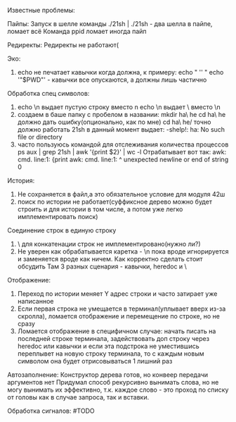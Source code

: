 Известные проблемы:

Пайпы:
Запуск в шелле команды ./21sh | ./21sh - два шелла в пайпе, ломает всё
Команда ppid ломает иногда пайп

Редиректы:
Редиректы не работают(

Эко:
1) echo не печатает кавычки когда должна, к примеру: echo " '' "
    echo '"$PWD"' - кавычки все опускаются, а должны лишь частично

Обработка спец символов:
1) echo \n выдает пустую строку вместо n
    echo \\n выдает \ вместо \n
2) создаем в баше папку с пробелом в названии:
    mkdir ha\ he
    cd ha\ he должно дать ошибку(опционально, как по мне)
    cd ha\ he/ точно должно работать
    21sh в данный момент выдает:
        -shelp!: ha: No such file or directory
3) часто пользуюсь командой для отслеживания количества процессов
    ps aux | grep 21sh | awk '{print $2}' | wc -l
    Отрабатывает вот так:
    awk: cmd. line:1: {print
    awk: cmd. line:1:       ^ unexpected newline or end of string
    0


История:
1) Не сохраняется в файл,а это обязательное условие для модуля 42ш
2) поиск по истории не работает(суффиксное дерево можно будет строить и для истории в том числе, а потом уже легко имплементировать поиск)

Соединение строк в единую строку
1) \ для конкатенации строк не имплементировано(нужно ли?)
2) Не уверен как обрабатывается каретка - \n пока вроде игнорируется и заменяется вроде как ничем. Как корректно сделать стоит обсудить
Там 3 разных сценария - кавычки, heredoc и \

Отображение:
1) Переход по истории меняет Y адрес строки и часто затирает уже написанное
2) Если первая строка не умещается в терминал(уплывает вверх из-за скролла), ломается отображение и перемещение по строке, но не сразу
3) Ломается отображение в специфичном случае: начать писать на последней строке терминала, задействовать доп строку через heredoc
или кавычки и если эта подстрока не уместившись переплывет на новую строку терминала, то с каждым новым символом она будет отрисовываться 1 лишний раз


Автозаполнение:
Конструктор дерева готов, но конвеер передачи аргументов нет
Придумал способ рекурсивно вынимать слова, но не могу вынимать их эффективно, т.к. каждое слово - это проход по списку от головы как в случае запроса, так и вставки.



Обработка сигналов:
#TODO
